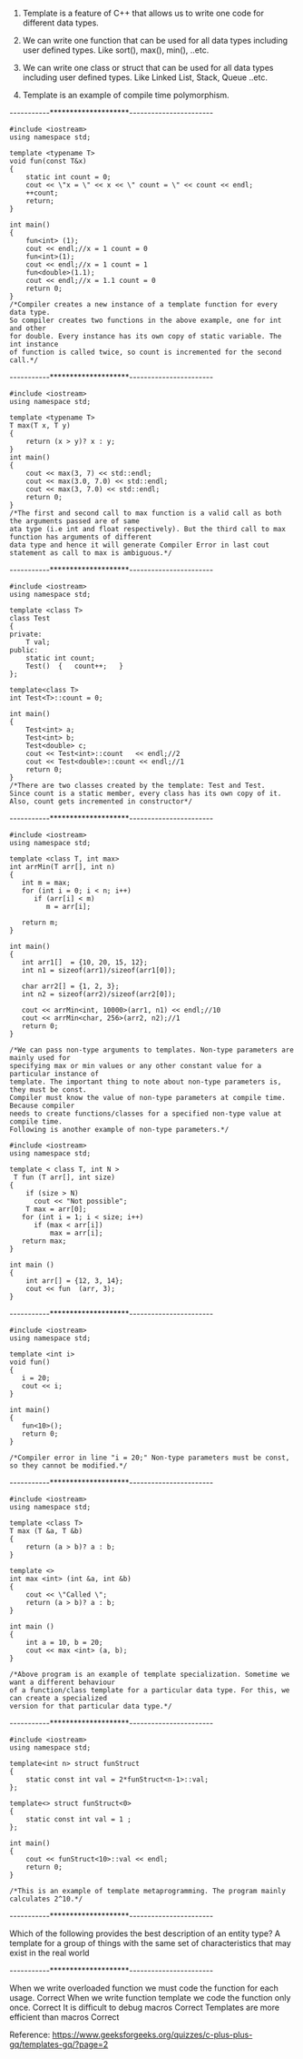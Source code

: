 1) Template is a feature of C++ that allows us to write one code for different data types.

2) We can write one function that can be used for all data types including user defined types. Like sort(), max(), min(), ..etc.

3) We can write one class or struct that can be used for all data types including user defined types. Like Linked List, Stack, Queue ..etc.

4) Template is an example of compile time polymorphism.

-----------********************-----------------------

```
#include <iostream>
using namespace std;

template <typename T>
void fun(const T&x)
{
    static int count = 0;
    cout << \"x = \" << x << \" count = \" << count << endl;
    ++count;
    return;
}

int main()
{
    fun<int> (1); 
    cout << endl;//x = 1 count = 0
    fun<int>(1); 
    cout << endl;//x = 1 count = 1
    fun<double>(1.1);
    cout << endl;//x = 1.1 count = 0
    return 0;
}
/*Compiler creates a new instance of a template function for every data type. 
So compiler creates two functions in the above example, one for int and other 
for double. Every instance has its own copy of static variable. The int instance 
of function is called twice, so count is incremented for the second call.*/
```

-----------********************-----------------------

```
#include <iostream>
using namespace std;

template <typename T>
T max(T x, T y)
{
    return (x > y)? x : y;
}
int main()
{
    cout << max(3, 7) << std::endl;
    cout << max(3.0, 7.0) << std::endl;
    cout << max(3, 7.0) << std::endl;
    return 0;
}
/*The first and second call to max function is a valid call as both the arguments passed are of same 
ata type (i.e int and float respectively). But the third call to max function has arguments of different 
data type and hence it will generate Compiler Error in last cout statement as call to max is ambiguous.*/
```

-----------********************-----------------------

```
#include <iostream>
using namespace std;

template <class T>
class Test
{
private:
    T val;
public:
    static int count;
    Test()  {   count++;   }
};

template<class T>
int Test<T>::count = 0;

int main()
{
    Test<int> a;
    Test<int> b;
    Test<double> c;
    cout << Test<int>::count   << endl;//2
    cout << Test<double>::count << endl;//1
    return 0;
}
/*There are two classes created by the template: Test and Test. 
Since count is a static member, every class has its own copy of it. 
Also, count gets incremented in constructor*/
```

-----------********************-----------------------

```
#include <iostream>
using namespace std;

template <class T, int max>
int arrMin(T arr[], int n)
{
   int m = max;
   for (int i = 0; i < n; i++)
      if (arr[i] < m)
         m = arr[i];

   return m;
}

int main()
{
   int arr1[]  = {10, 20, 15, 12};
   int n1 = sizeof(arr1)/sizeof(arr1[0]);

   char arr2[] = {1, 2, 3};
   int n2 = sizeof(arr2)/sizeof(arr2[0]);

   cout << arrMin<int, 10000>(arr1, n1) << endl;//10
   cout << arrMin<char, 256>(arr2, n2);//1
   return 0;
}

/*We can pass non-type arguments to templates. Non-type parameters are mainly used for 
specifying max or min values or any other constant value for a particular instance of 
template. The important thing to note about non-type parameters is, they must be const. 
Compiler must know the value of non-type parameters at compile time. Because compiler 
needs to create functions/classes for a specified non-type value at compile time. 
Following is another example of non-type parameters.*/

#include <iostream>
using namespace std;

template < class T, int N >
 T fun (T arr[], int size)
{
    if (size > N)
      cout << "Not possible";
    T max = arr[0];
   for (int i = 1; i < size; i++)
      if (max < arr[i])
          max = arr[i];
   return max;
}

int main ()
{
    int arr[] = {12, 3, 14};
    cout << fun  (arr, 3);
}
```

-----------********************-----------------------

```
#include <iostream>
using namespace std;

template <int i>
void fun()
{
   i = 20;
   cout << i;
}

int main()
{
   fun<10>();
   return 0;
}

/*Compiler error in line "i = 20;" Non-type parameters must be const, so they cannot be modified.*/
```

-----------********************-----------------------

```
#include <iostream>
using namespace std;

template <class T>
T max (T &a, T &b)
{
    return (a > b)? a : b;
}

template <>
int max <int> (int &a, int &b)
{
    cout << \"Called \";
    return (a > b)? a : b;
}

int main ()
{
    int a = 10, b = 20;
    cout << max <int> (a, b);
}

/*Above program is an example of template specialization. Sometime we want a different behaviour 
of a function/class template for a particular data type. For this, we can create a specialized 
version for that particular data type.*/
```

-----------********************-----------------------

```
#include <iostream>
using namespace std;
 
template<int n> struct funStruct
{
    static const int val = 2*funStruct<n-1>::val;
};
 
template<> struct funStruct<0>
{
    static const int val = 1 ;
};
 
int main()
{
    cout << funStruct<10>::val << endl;
    return 0;
}

/*This is an example of template metaprogramming. The program mainly calculates 2^10.*/
```

-----------********************-----------------------

Which of the following provides the best description of an entity type?
A template for a group of things with the same set of characteristics that may exist in the real world

-----------********************-----------------------

When we write overloaded function we must code the function for each usage. Correct
When we write function template we code the function only once. Correct
It is difficult to debug macros Correct
Templates are more efficient than macros Correct

Reference: https://www.geeksforgeeks.org/quizzes/c-plus-plus-gq/templates-gq/?page=2
